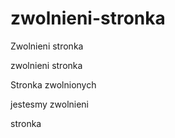 # zwolnieni-stronka

Zwolnieni stronka

zwolnieni stronka

Stronka zwolnionych

jestesmy zwolnieni

stronka
